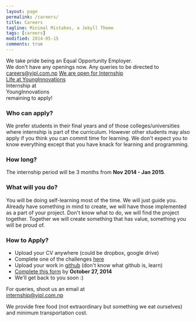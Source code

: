 ```yaml
---
layout: page
permalink: /careers/
title: Careers
tagline: Minimal Mistakes, a Jekyll Theme
tags: [careers]
modified: 2014-05-15
comments: true
---
```


<div class="career-wrapper ">
    <div class="tagline layout">
    We take pride being an Equal Opportunity Employer.      
    </div>
    <div class="career-info">
        <div class="layout">
        We don't have any openings now. Any queries to be directed to <a href="mailto:careers@yipl.com.np">careers@yipl.com.np</a>
        <a href="#internship" class="button work-btn intern-btn" id="internshiplink"><span class="see-work"> We are open for Internship </span><span class="progress"></span></a>
        </div>
    </div>
</div>
<div class="collage-section">
    <img src="{{ site.url }}/images/career/collage-career.jpg" alt="">
    <div class="collage-inner-section">
        <a href="http://lifeatyounginnovations.tumblr.com" class="button contact-btn life-btn" target="_blank"><span class="see-work"> Life at YoungInnovations</span><span class="progress"></span></a>
    </div>
</div>

<div class="internship-section" id="internship">
    <div class="intern-title">
        Internship at <br/>YoungInnovations
        <div class="days-left"><span id="remain-note" class="note"></span>remaining to apply!</div>
    </div>
    
</div> 

<div class="intern-info-wrap">
   <div class="inner-intern-info-wrap layout">
        <div class="intern-block apply-block">
            <h3>Who can apply?</h3>
                <p>
                We prefer students in their final years and of those colleges/universities where internship is part of the curriculum. However other students may also apply if you think you can commit time for learning. We don't expect you to know everything except that you have knack for learning and programming.
                </p>
        </div>
        <div class="intern-block duration-block">
                <h3>How long?</h3>
                <p>
                The internship period will be 3 months from <strong>Nov 2014 - Jan 2015</strong>.  
                </p>
        </div>
            <div class="intern-block learn-block">
                <h3>What will you do?</h3>
                <p>
                You will be doing self-learning most of the time. We will just guide you. Already have something in mind to create, we will have those implemented as a part of your project. Don't know what to do, we will find the project together. Together we will create something that has value, something you will be proud of.
                </p>
            </div>
            <div class="intern-block process-block">
            <h3>How to Apply?</h3>
            <ul>
            <li>Upload your CV anywhere (could be dropbox, google drive)</li>
            <li>Complete one of the challenges <a href="https://github.com/younginnovations/problem-statements" target="_blank">here</a></li> 
            <li>Upload your work in <a href="http://github.com" target="_blank">github</a> (don't know what github is, learn)</li>
            <li><a href="https://docs.google.com/a/yipl.com.np/forms/d/1BnD4ZOu5c4rFtVT_OP5rITL0z3bMq6uVLEI0I6qSR3U/viewform" target="_blank">Complete this form</a> by <strong>October 27, 2014</strong></li>
            <li>We'll get back to you soon :)</li>
            </ul>
            </div>
            <div class="more-info">
            <div class="detail-mail">For queries, shoot us an email at <br/><a href="#">internship@yipl.com.np</a></div>  
                <p>We provide free food (not extraordinary but something we eat ourselves) and minimum transportation cost.</p>
            </div>
    </div>
        
</div>


